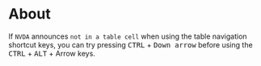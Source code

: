 ﻿# About


If `NVDA` announces `not in a table cell` when using the table navigation shortcut keys, you can try pressing <kbd>CTRL</kbd> + <kbd>Down arrow</kbd> before using the <kbd>CTRL</kbd> + <kbd>ALT</kbd> + Arrow keys.


